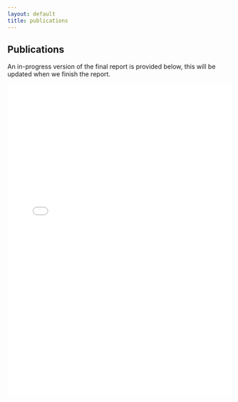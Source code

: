 ```yaml
---
layout: default
title: publications
---
```


## Publications

<p class="message-highlight">An in-progress version of the final report is provided below, this will be updated when we finish the report.</p>

<iframe src="files/PDTO_In_Progress_Report.pdf" style="width: 100%;height: 700px;border: none;"></iframe>
